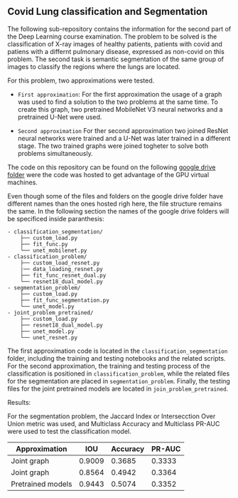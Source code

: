 ## Covid Lung classification and Segmentation

The following sub-repository contains the information for the second part of the Deep Learning course examination.
The problem to be solved is the classification of X-ray images of healthy patients, patients with covid and patiens with a differnt pulmonary disease, expressed as non-covid on this problem.
The second task is semantic segmentation of the same group of images to classify the regions where the lungs are located.

For this problem, two approximations were tested.

- `First approximation`:
For the first approximation the usage of a graph was used to find a solution to the two problems at the same time. To create this graph, two pretrained MobileNet V3 neural networks and a pretrained U-Net were used.

- `Second approximation`
For ther second approximation two joined ResNet neural networks were trained and a U-Net was later trained in a different stage. The two trained graphs were joined togheter to solve both problems simultaneously.

The code on this repository can be found on the following [google drive folder](https://drive.google.com/drive/folders/1QL9J2Mm0WOoghS9Gy42QUsd3s-A84F_d?usp=sharing) were the code was hosted to get advantage of the GPU virtual machines.


Even though some of the files and folders on the google drive folder have different names than the ones hosted righ here, the file structure remains the same. In the following section the names of the google drive folders will be specificed inside paranthesis: 


```
- classification_segmentation/
    ├── custom_load.py
    ├── fit_func.py
    └── unet_mobilenet.py
- classification_problem/
    ├── custom_load_resnet.py
    |── data_loading_resnet.py
    ├── fit_func_resnet_dual.py
    └── resnet18_dual_model.py
- segmentation_problem/
    ├── custom_load.py
    ├── fit_func_segmentation.py
    └── unet_model.py
- joint_problem_pretrained/
    ├── custom_load.py
    ├── resnet18_dual_model.py
    ├── unet_model.py
    └── unet_resnet.py
```

The first approximation code is located in the `classification_segmentation` folder, including the training and testing notebooks and the related scripts.
For the second approximation, the training and testing process of the classification is positioned in `classification_problem`, while the related files for the segmentation are placed in `segmentation_problem`.
Finally, the testing files for the joint pretrained models are located in `join_problem_pretrained`.

Results:

For the segmentation problem, the Jaccard Index or Intersecction Over Union metric was used, and Multiclass Accuracy and Multiclass PR-AUC were used to test the classification model.

| Approximation        | IOU    | Accuracy | PR-AUC  |
|----------------------|--------|----------|---------|
| Joint graph          | 0.9009 | 0.3685   | 0.3333  |
| Joint graph          | 0.8564 | 0.4942   | 0.3364  |
| Pretrained models    | 0.9443 | 0.5074   | 0.3352  |
